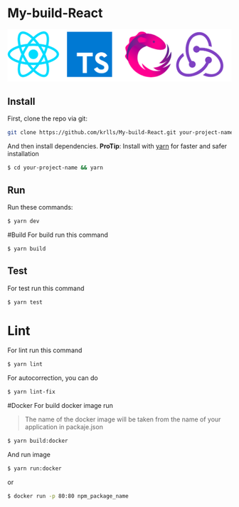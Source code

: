 # My-build-React

![](./logo.png)

## Install
First, clone the repo via git:
    
```bash
git clone https://github.com/krlls/My-build-React.git your-project-name
```

And then install dependencies.
**ProTip**: Install with [yarn](https://github.com/yarnpkg/yarn) for faster and safer installation

```bash
$ cd your-project-name && yarn
```

## Run

Run these commands:

```bash
$ yarn dev
```

#Build
For build run this command

```bash
$ yarn build
```

## Test
For test run this command

```bash
$ yarn test
```

# Lint
For lint run this command

```bash
$ yarn lint
```

For autocorrection, you can do
```bash
$ yarn lint-fix
```

#Docker 
For build docker image run
>The name of the docker image will be taken from the name of your application in packaje.json
```bash
$ yarn build:docker
```
And run image
```bash
$ yarn run:docker
```
or
```bash
$ docker run -p 80:80 npm_package_name
```
